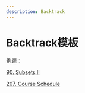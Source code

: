 ```yaml
---
description: Backtrack
---
```


# Backtrack模板



例题：

[90. Subsets II](https://bhnigw.gitbook.io/leetcode/leetcode-90.-subsets-ii)

[207. Course Schedule](https://bhnigw.gitbook.io/leetcode/leetcode-207.-course-schedule)

